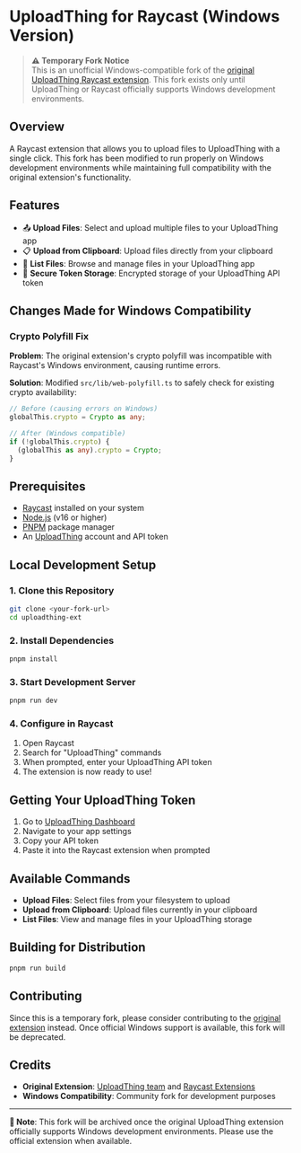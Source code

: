 # UploadThing for Raycast (Windows Version)

> **⚠️ Temporary Fork Notice**  
> This is an unofficial Windows-compatible fork of the [original UploadThing Raycast extension](https://github.com/raycast/extensions/tree/main/extensions/uploadthing). This fork exists only until UploadThing or Raycast officially supports Windows development environments.

## Overview

A Raycast extension that allows you to upload files to UploadThing with a single click. This fork has been modified to run properly on Windows development environments while maintaining full compatibility with the original extension's functionality.

## Features

- 📤 **Upload Files**: Select and upload multiple files to your UploadThing app
- 📋 **Upload from Clipboard**: Upload files directly from your clipboard
- 📁 **List Files**: Browse and manage files in your UploadThing app
- 🔐 **Secure Token Storage**: Encrypted storage of your UploadThing API token

## Changes Made for Windows Compatibility

### Crypto Polyfill Fix
**Problem**: The original extension's crypto polyfill was incompatible with Raycast's Windows environment, causing runtime errors.

**Solution**: Modified `src/lib/web-polyfill.ts` to safely check for existing crypto availability:
```typescript
// Before (causing errors on Windows)
globalThis.crypto = Crypto as any;

// After (Windows compatible)
if (!globalThis.crypto) {
  (globalThis as any).crypto = Crypto;
}
```

## Prerequisites

- [Raycast](https://raycast.com/) installed on your system
- [Node.js](https://nodejs.org/) (v16 or higher)
- [PNPM](https://pnpm.io/) package manager
- An [UploadThing](https://uploadthing.com/) account and API token

## Local Development Setup

### 1. Clone this Repository
```bash
git clone <your-fork-url>
cd uploadthing-ext
```

### 2. Install Dependencies
```bash
pnpm install
```

### 3. Start Development Server
```bash
pnpm run dev
```

### 4. Configure in Raycast
1. Open Raycast
2. Search for "UploadThing" commands
3. When prompted, enter your UploadThing API token
4. The extension is now ready to use!

## Getting Your UploadThing Token

1. Go to [UploadThing Dashboard](https://uploadthing.com/dashboard)
2. Navigate to your app settings
3. Copy your API token
4. Paste it into the Raycast extension when prompted

## Available Commands

- **Upload Files**: Select files from your filesystem to upload
- **Upload from Clipboard**: Upload files currently in your clipboard
- **List Files**: View and manage files in your UploadThing storage

## Building for Distribution

```bash
pnpm run build
```

## Contributing

Since this is a temporary fork, please consider contributing to the [original extension](https://github.com/raycast/extensions/tree/main/extensions/uploadthing) instead. Once official Windows support is available, this fork will be deprecated.

## Credits

- **Original Extension**: [UploadThing team](https://github.com/pingdotgg) and [Raycast Extensions](https://github.com/raycast/extensions)
- **Windows Compatibility**: Community fork for development purposes

---

**📝 Note**: This fork will be archived once the original UploadThing extension officially supports Windows development environments. Please use the official extension when available. 